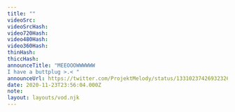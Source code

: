 ```yaml
---
title: ""
videoSrc: 
videoSrcHash: 
video720Hash: 
video480Hash: 
video360Hash: 
thinHash: 
thiccHash: 
announceTitle: "MEEOOOWWWWWW
I have a buttplug >.< "
announceUrl: https://twitter.com/ProjektMelody/status/1331023742693232646
date: 2020-11-23T23:56:04.000Z
note: 
layout: layouts/vod.njk
---
```

